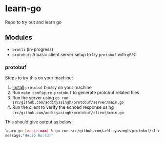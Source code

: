 # learn-go
Repo to try out and learn go

## Modules
- `brotli` (in-progress)
- `protobuf`: A basic client server setup to try `protobuf` with `gRPC`

### protobuf

Steps to try this on your machine:
1. [Install](https://github.com/golang/protobuf#installation) `protobuf` binary on your machine
2. Run `make configure-protobuf` to generate protobuf related files
3. Run the server using `go run src/github.com/addityasingh/protobuf/server/main.go`
4. Run the client to verify the echoed response using `src/github.com/addityasingh/protobuf/client/main.go`

This should give output as below:
```bash
learn-go [master●●●] % go run src/github.com/addityasingh/protobuf/client/main.go
message:"Hello World!"
```
